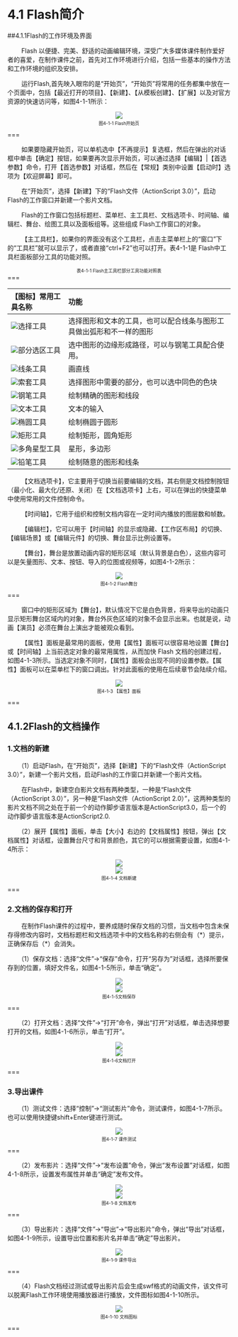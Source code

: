 # 4.1 Flash简介

##4.1.1Flash的工作环境及界面

&nbsp;&nbsp;&nbsp;&nbsp;&nbsp;&nbsp;&nbsp;&nbsp;Flash 以便捷、完美、舒适的动画编辑环境，深受广大多媒体课件制作爱好者的喜爱，在制作课件之前，首先对工作环境进行介绍，包括一些基本的操作方法和工作环境的组织及安排。

&nbsp;&nbsp;&nbsp;&nbsp;&nbsp;&nbsp;&nbsp;&nbsp;运行Flash,首先映入眼帘的是“开始页”，“开始页”将常用的任务都集中放在一个页面中，包括【最近打开的项目】、【新建】、【从模板创建】、【扩展】以及对官方资源的快速访问等，如图4-1-1所示：

<div align="center"><img src="/assets/4-1-1.jpg"><p style="text-align:center; font-size:10px; margin-top:2px">图4-1-1  Flash开始页</p></div>
===

&nbsp;&nbsp;&nbsp;&nbsp;&nbsp;&nbsp;&nbsp;&nbsp;如果要隐藏开始页，可以单机选中【不再提示】复选框，然后在弹出的对话框中单击【确定】按钮，如果要再次显示开始页，可以通过选择【编辑】\|【首选参数】命令，打开【首选参数】对话框，然后在【常规】类别中设置【启动时】选项为【欢迎屏幕】即可。

&nbsp;&nbsp;&nbsp;&nbsp;&nbsp;&nbsp;&nbsp;&nbsp;在“开始页”，选择【新建】下的“Flash文件（ActionScript 3.0）”，启动Flash的工作窗口并新建一个影片文档。

&nbsp;&nbsp;&nbsp;&nbsp;&nbsp;&nbsp;&nbsp;&nbsp;Flash的工作窗口包括标题栏、菜单栏、主工具栏、文档选项卡、时间轴、编辑栏、舞台、绘图工具以及面板组等。这些组成 Flash工作窗口的对象。

&nbsp;&nbsp;&nbsp;&nbsp;&nbsp;&nbsp;&nbsp;&nbsp;【主工具栏】，如果你的界面没有这个工具栏，点击主菜单栏上的“窗口”下的“工具栏”就可以显示了，或者直接“ctrl+F2”也可以打开。表4-1-1是 Flash中工具栏面板部分工具的功能对照。

<div align="center"><span style="font-size:10px">表4-1-1  Flash主工具栏部分工具功能对照表</span></div>
===

| 【图标】常用工具名称 | 功能 |
| :--- | :--- |
| ![](/assets/4-0-2.png)选择工具 | 选择图形和文本的工具，也可以配合线条与图形工具做出弧形和不一样的图形 |
| ![](/assets/4-0-3.png)部分选区工具 | 选中图形的边缘形成路径，可以与钢笔工具配合使用。 |
| ![](/assets/4-0-4.png)线条工具 | 画直线 |
| ![](/assets/4-0-5.png)索套工具 | 选择图形中需要的部分，也可以选中同色的色块 |
| ![](/assets/4-0-6.png)钢笔工具 | 绘制精确的图形和线段 |
| ![](/assets/4-0-7.png)文本工具 | 文本的输入 |
| ![](/assets/4-0-8.png)椭圆工具 | 绘制椭圆于圆形 |
| ![](/assets/4-0-9.png)矩形工具 | 绘制矩形，圆角矩形 |
| ![](/assets/4-0-10.png)多角星型工具 | 星形，多边形 |
| ![](/assets/4-0-11.png)铅笔工具 | 绘制随意的图形和线条 |

&nbsp;&nbsp;&nbsp;&nbsp;&nbsp;&nbsp;&nbsp;&nbsp;【文档选项卡】，它主要用于切换当前要编辑的文档，其右侧是文档控制按钮（最小化、最大化/还原、关闭）在【文档选项卡】上右，可以在弹出的快捷菜单中使用常用的文件控制命令。

&nbsp;&nbsp;&nbsp;&nbsp;&nbsp;&nbsp;&nbsp;&nbsp;【时间轴】，它用于组织和控制文档内容在一定时间内播放的图层数和帧数。

&nbsp;&nbsp;&nbsp;&nbsp;&nbsp;&nbsp;&nbsp;&nbsp;【编辑栏】，它可以用于【时间轴】的显示或隐藏、【工作区布局】的切换、【编辑场景】或【编辑元件】的切换、舞台显示比例设置等。

&nbsp;&nbsp;&nbsp;&nbsp;&nbsp;&nbsp;&nbsp;&nbsp;【舞台】，舞台是放置动画内容的矩形区域（默认背景是白色），这些内容可以是矢量图形、文本、按钮、导入的位图或视频等，如图4-1-2所示：

<div align="center"><img src="/assets/4-1-2.png"><p style="text-align:center; font-size:10px; margin-top:2px">图4-1-2 Flash舞台</p></div>
===

&nbsp;&nbsp;&nbsp;&nbsp;&nbsp;&nbsp;&nbsp;&nbsp;窗口中的矩形区域为【舞台】，默认情况下它是白色背景，将来导出的动画只显示矩形舞台区域内的对象，舞台外灰色区域的对象不会显示出来。也就是说，动画【演员】必须在舞台上演出才能被观众看到。  

&nbsp;&nbsp;&nbsp;&nbsp;&nbsp;&nbsp;&nbsp;&nbsp;【属性】面板是最常用的面板，使用【属性】面板可以很容易地设置【舞台】或【时间轴】上当前选定对象的最常用属性，从而加快 Flash 文档的创建过程，如图4-1-3所示。当选定对象不同时，【属性】面板会出现不同的设置参数。【属性】面板可以在菜单栏下的窗口调出。针对此面板的使用在后续章节会陆续介绍。

<div align="center"><img src="/assets/4-1-3.png"><p style="text-align:center; font-size:10px; margin-top:2px">图4-1-3 【属性】面板</p></div>
===

## 4.1.2Flash的文档操作

### 1.文档的新建

&nbsp;&nbsp;&nbsp;&nbsp;&nbsp;&nbsp;（1）启动Flash，在“开始页”，选择【新建】下的“Flash文件（ActionScript 3.0）”，新建一个影片文档，启动Flash的工作窗口并新建一个影片文档。

&nbsp;&nbsp;&nbsp;&nbsp;&nbsp;&nbsp;&nbsp;&nbsp;在Flash中，新建空白影片文档有两种类型，一种是“Flash文件（ActionScript 3.0）”，另一种是“Flash文件（ActionScript 2.0）”，这两种类型的影片文档不同之处在于前一个的动作脚步语言版本是ActionScript3.0，后一个的动作脚步语言版本是ActionScript2.0.

&nbsp;&nbsp;&nbsp;&nbsp;&nbsp;&nbsp;（2）展开【属性】面板，单击【大小】右边的【文档属性】按钮，弹出【文档属性】对话框，设置舞台尺寸和背景颜色，其它的可以根据需要设置，如图4-1-4所示：

<div align="center"><img src="/assets/4-1-4.png"></div>
<div align="center"><img src="/assets/4-1-5.png"><p style="text-align:center; font-size:10px; margin-top:2px">图4-1-4 文档新建</p></div>
===

### 2.文档的保存和打开

&nbsp;&nbsp;&nbsp;&nbsp;&nbsp;&nbsp;&nbsp;&nbsp;在制作Flash课件的过程中，要养成随时保存文档的习惯，当文档中包含未保存得修改内容时，文档标题栏和文档选项卡中的文档名称的右侧会有（\*）提示，正确保存后（\*）会消失。

&nbsp;&nbsp;&nbsp;&nbsp;&nbsp;&nbsp;（1）保存文档：选择“文件”→“保存”命令，打开“另存为”对话框，选择所要保存到的位置，填好文件名，如图4-1-5所示，单击“确定”。

<div align="center"><img src="/assets/4-1-6.png"></div>
<div align="center"><img src="/assets/4-1-7.png"><p style="text-align:center; font-size:10px; margin-top:2px">图4-1-5文档保存</p></div>
===

&nbsp;&nbsp;&nbsp;&nbsp;&nbsp;&nbsp;（2）打开文档：选择“文件”→“打开”命令，弹出“打开”对话框，单击选择想要打开的文档，如图4-1-6所示，单击“打开”。

<div align="center"><img src="/assets/4-1-8.png"></div>
<div align="center"><img src="/assets/4-1-9.png"><p style="text-align:center; font-size:10px; margin-top:2px">图4-1-6文档打开</p></div>
===

### 3.导出课件

&nbsp;&nbsp;&nbsp;&nbsp;&nbsp;&nbsp;（1）测试文件：选择“控制”→“测试影片”命令，测试课件，如图4-1-7所示。也可以使用快捷键shift+Enter键进行测试。

<div align="center"><img src="/assets/4-1-10.png"><p style="text-align:center; font-size:10px; margin-top:2px">图4-1-7 课件测试</p></div>
===

&nbsp;&nbsp;&nbsp;&nbsp;&nbsp;&nbsp;（2）发布影片：选择“文件”→“发布设置”命令，弹出“发布设置”对话框，如图4-1-8所示，设置发布属性并单击“确定”发布文件。

<div align="center"><img src="/assets/4-1-11.png"></div>
<div align="center"><img src="/assets/4-1-12.png"><p style="text-align:center; font-size:10px; margin-top:2px">图4-1-8 文档发布</p></div>
===

&nbsp;&nbsp;&nbsp;&nbsp;&nbsp;&nbsp;（3）导出影片：选择“文件”→“导出”→“导出影片”命令，弹出“导出”对话框，如图4-1-9所示，设置导出位置和影片名并单击“确定”导出影片。

<div align="center"><img src="/assets/4-1-13.png"><p style="text-align:center; font-size:10px; margin-top:2px">图4-1-9 课件导出</p></div>
===

&nbsp;&nbsp;&nbsp;&nbsp;&nbsp;&nbsp;（4）Flash文档经过测试或导出影片后会生成swf格式的动画文件，该文件可以脱离Flash工作环境使用播放器进行播放，文件图标如图4-1-10所示。

<div align="center"><img src="/assets/4-1-14.png"><p style="text-align:center; font-size:10px; margin-top:2px">图4-1-10 文档图标</p></div>
===
